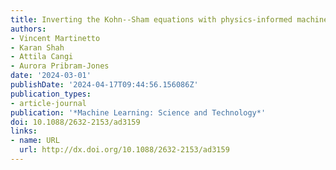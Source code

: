 ```yaml
---
title: Inverting the Kohn--Sham equations with physics-informed machine learning
authors:
- Vincent Martinetto
- Karan Shah
- Attila Cangi
- Aurora Pribram-Jones
date: '2024-03-01'
publishDate: '2024-04-17T09:44:56.156086Z'
publication_types:
- article-journal
publication: '*Machine Learning: Science and Technology*'
doi: 10.1088/2632-2153/ad3159
links:
- name: URL
  url: http://dx.doi.org/10.1088/2632-2153/ad3159
---
```

